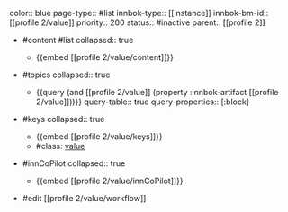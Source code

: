 color:: blue
page-type:: #list
innbok-type:: [[instance]]
innbok-bm-id:: [[profile 2/value]]
priority:: 200
status:: #inactive
parent:: [[profile 2]]

- #content #list
  collapsed:: true
	- {{embed [[profile 2/value/content]]}}
- #topics
   collapsed:: true
    - {{query (and [[profile 2/value]] (property :innbok-artifact [[profile 2/value]]))}}
      query-table:: true
      query-properties:: [:block]
- #keys
  collapsed:: true
	- {{embed [[profile 2/value/keys]]}}
	- #class: [value](https://go.innbok.com/#/page/innBoK%2Fclass%2Fvalue)
- #innCoPilot
   collapsed:: true
	 - {{embed [[profile 2/value/innCoPilot]]}}

- #edit [[profile 2/value/workflow]]

